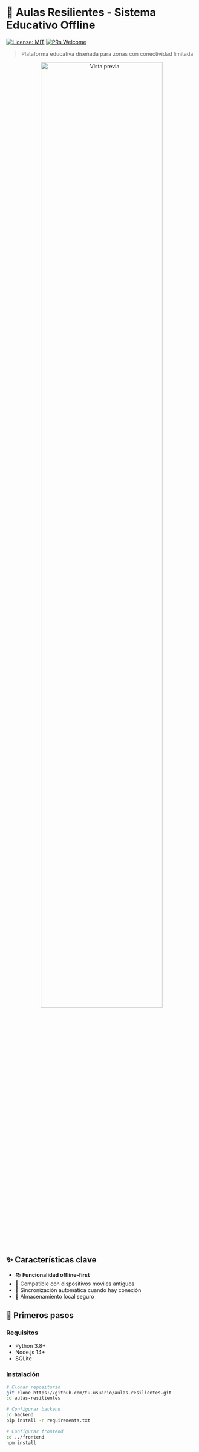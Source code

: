 # 🏫 Aulas Resilientes - Sistema Educativo Offline

[![License: MIT](https://img.shields.io/badge/License-MIT-green.svg)](LICENSE)
[![PRs Welcome](https://img.shields.io/badge/PRs-welcome-brightgreen.svg)](CONTRIBUTING.md)

> Plataforma educativa diseñada para zonas con conectividad limitada

<div align="center">
  <img src="./docs/screenshots/app-preview.png" width="80%" alt="Vista previa">
</div>

## ✨ Características clave

- 📚 **Funcionalidad offline-first**
- 📱 Compatible con dispositivos móviles antiguos
- 🔄 Sincronización automática cuando hay conexión
- 💾 Almacenamiento local seguro

## 🚀 Primeros pasos

### Requisitos
- Python 3.8+
- Node.js 14+
- SQLite

### Instalación
```bash
# Clonar repositorio
git clone https://github.com/tu-usuario/aulas-resilientes.git
cd aulas-resilientes

# Configurar backend
cd backend
pip install -r requirements.txt

# Configurar frontend
cd ../frontend
npm install
